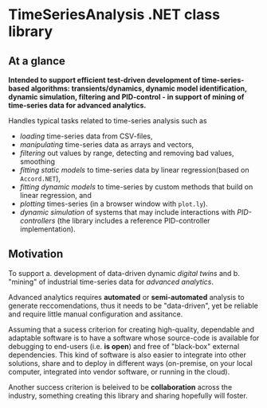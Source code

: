 
# TimeSeriesAnalysis .NET class library

## At a glance

**Intended to support efficient test-driven development of 
time-series-based algorithms: transients/dynamics, dynamic model identification, 
dynamic simulation, filtering and PID-control - 
in support of mining of time-series data for advanced analytics.**

Handles typical tasks related to time-series analysis such as
- *loading* time-series data from CSV-files,
- *manipulating* time-series data as arrays and vectors,
- *filtering* out values by range, detecting and removing bad values, smoothing
- *fitting static models* to time-series data by linear regression(based on ``Accord.NET``), 
- *fitting dynamic models* to time-series by custom methods that build on linear regression, and
- *plotting* times-series (in a browser window with ``plot.ly``).
- *dynamic simulation* of systems that may include interactions with *PID-controllers* (the library includes a reference PID-controller implementation).


## Motivation

To support 
a. development of data-driven dynamic *digital twins* and 
b. "mining" of industrial time-series data for *advanced analytics*.

Advanced analytics requires **automated** or **semi-automated** analysis to generate reccomendations, 
thus it needs to be "data-driven", yet be reliable and require little manual configuration and assitance.

Assuming that a sucess criterion for creating high-quality, dependable and adaptable software is to 
have a software whose source-code is available for debugging to end-users (i.e. **is open**) and
 free of "black-box" external dependencies. This kind of software is also easier to integrate into other 
 solutions, share and to deploy in different ways (on-premise, on your local computer, integrated into
vendor software, or running in the cloud).
 
Another success criterion is beleived to be **collaboration** across the industry, something creating 
this library and sharing hopefully will foster.

